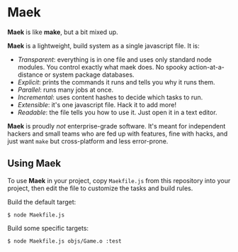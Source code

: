 # Maek

**Maek** is like **make**, but a bit mixed up.

**Maek** is a lightweight, build system as a single javascript file. It is:
 - *Transparent*: everything is in one file and uses only standard node modules. You control exactly what maek does. No spooky action-at-a-distance or system package databases.
 - *Explicit*: prints the commands it runs and tells you why it runs them.
 - *Parallel*: runs many jobs at once.
 - *Incremental*: uses content hashes to decide which tasks to run.
 - *Extensible*: it's one javascript file. Hack it to add more!
 - *Readable*: the file tells you how to use it. Just open it in a text editor.

**Maek** is proudly *not* enterprise-grade software. It's meant for independent hackers and small teams who are fed up with features, fine with hacks, and just want `make` but cross-platform and less error-prone.

## Using Maek
To use **Maek** in your project, copy `Maekfile.js` from this repository into your project, then edit the file to customize the tasks and build rules.

Build the default target:
```
$ node Maekfile.js
```

Build some specific targets:
```
$ node Maekfile.js objs/Game.o :test
```
